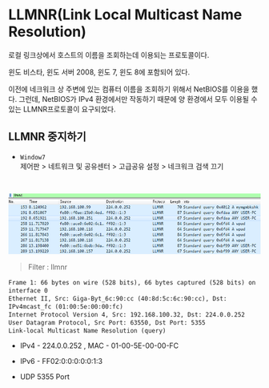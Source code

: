 # LLMNR(Link Local Multicast Name Resolution)

로컬 링크상에서 호스트의 이름을 조회하는데 이용되는 프로토콜이다.

윈도 비스타, 윈도 서버 2008, 윈도 7, 윈도 8에 포함되어 있다.

이전에 네크워크 상 주변에 있는 컴퓨터 이름을 조회하기 위해서 NetBIOS를 이용을 했다. 
그런데, NetBIOS가 IPv4 환경에서만 작동하기 때문에 양 환경에서 모두 이용될 수 있는 LLMNR프로토콜이 요구되었다.


## LLMNR 중지하기

- `Window7`   
 제어판 > 네트워크 및 공유센터 > 고급공유 설정 > 네크워크 검색 끄기

<br>

![](../img/wireShark2.png)

> Filter : llmnr

```
Frame 1: 66 bytes on wire (528 bits), 66 bytes captured (528 bits) on interface 0
Ethernet II, Src: Giga-Byt_6c:90:cc (40:8d:5c:6c:90:cc), Dst: IPv4mcast_fc (01:00:5e:00:00:fc)
Internet Protocol Version 4, Src: 192.168.100.32, Dst: 224.0.0.252
User Datagram Protocol, Src Port: 63550, Dst Port: 5355
Link-local Multicast Name Resolution (query)
```

* IPv4 - 224.0.0.252 , MAC - 01-00-5E-00-00-FC
 
* IPv6 - FF02:0:0:0:0:0:1:3

* UDP 5355 Port